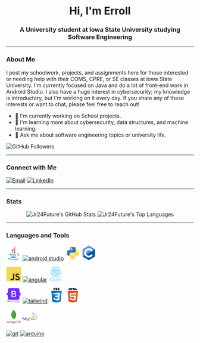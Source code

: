 <h1 align="center">Hi, I'm Erroll</h1>
<h3 align="center">A University student at Iowa State University studying Software Engineering</h3>

---

### About Me

I post my schoolwork, projects, and assignments here for those interested or needing help with their COMS, CPRE, or SE classes at Iowa State University. I'm currently focused on Java and do a lot of front-end work in Android Studio. I also have a huge interest in cybersecurity; my knowledge is introductory, but I'm working on it every day. If you share any of these interests or want to chat, please feel free to reach out!

- 🔭 I'm currently working on School projects.
- 🌱 I'm learning more about cybersecurity, data structures, and machine learning.
- 💬 Ask me about software engineering topics or university life.

<p align="left">
  <img src="https://img.shields.io/github/followers/Jr24Future?label=Follow&style=social" alt="GitHub Followers"/>
</p>

---

### Connect with Me

<p align="left">
  <a href="mailto:errollbarker1234@gmail.com"><img src="https://img.shields.io/badge/Email-D14836?style=flat&logo=gmail&logoColor=white" alt="Email"/></a>
  <a href="https://www.linkedin.com/in/rr-ll-software/" target="_blank" rel="noreferrer"><img src="https://img.shields.io/badge/LinkedIn-0077B5?style=flat&logo=linkedin&logoColor=white" alt="LinkedIn"/></a>
</p>

---

### Stats

<p align="center">
  <img height="180em" src="https://github-readme-stats.vercel.app/api?username=Jr24Future&show_icons=true&theme=dark&include_all_commits=true&count_private=true&hide_border=true&border_radius=10&card_width=400" alt="Jr24Future's GitHub Stats"/>
  <img height="180em" src="https://github-readme-stats.vercel.app/api/top-langs/?username=Jr24Future&layout=compact&langs_count=8&theme=dark&hide_border=true&border_radius=10&card_width=400" alt="Jr24Future's Top Languages"/>
</p>

---

### Languages and Tools

<p align="left">
  <a href="https://www.java.com" target="_blank" rel="noreferrer"><img src="https://raw.githubusercontent.com/devicons/devicon/master/icons/java/java-original.svg" alt="java" width="40" height="40"/></a>
  <a href="https://developer.android.com/studio" target="_blank" rel="noreferrer"><img src="https://upload.wikimedia.org/wikipedia/commons/thumb/3/34/Android_Studio_icon.svg/512px-Android_Studio_icon.svg.png" alt="android studio" width="40" height="40"/></a>
  <a href="https://www.python.org" target="_blank" rel="noreferrer"><img src="https://raw.githubusercontent.com/devicons/devicon/master/icons/python/python-original.svg" alt="python" width="40" height="40"/></a>
  <a href="https://www.cprogramming.com/" target="_blank" rel="noreferrer"><img src="https://raw.githubusercontent.com/devicons/devicon/master/icons/c/c-original.svg" alt="c" width="40" height="40"/></a>

  <a href="https://developer.mozilla.org/en-US/docs/Web/JavaScript" target="_blank" rel="noreferrer"><img src="https://raw.githubusercontent.com/devicons/devicon/master/icons/javascript/javascript-original.svg" alt="javascript" width="40" height="40"/></a>
  <a href="https://angular.io" target="_blank" rel="noreferrer"><img src="https://angular.io/assets/images/logos/angular/angular.svg" alt="angular" width="40" height="40"/></a>
  <a href="https://reactjs.org/" target="_blank" rel="noreferrer"><img src="https://raw.githubusercontent.com/devicons/devicon/master/icons/react/react-original-wordmark.svg" alt="react" width="40" height="40"/></a>

  <a href="https://getbootstrap.com" target="_blank" rel="noreferrer"><img src="https://raw.githubusercontent.com/devicons/devicon/master/icons/bootstrap/bootstrap-plain-wordmark.svg" alt="bootstrap" width="40" height="40"/></a>
  <a href="https://tailwindcss.com/" target="_blank" rel="noreferrer"><img src="https://www.vectorlogo.zone/logos/tailwindcss/tailwindcss-icon.svg" alt="tailwind" width="40" height="40"/></a>
  <a href="https://www.w3schools.com/css/" target="_blank" rel="noreferrer"><img src="https://raw.githubusercontent.com/devicons/devicon/master/icons/css3/css3-original-wordmark.svg" alt="css3" width="40" height="40"/></a>
  <a href="https://www.w3.org/html/" target="_blank" rel="noreferrer"><img src="https://raw.githubusercontent.com/devicons/devicon/master/icons/html5/html5-original-wordmark.svg" alt="html5" width="40" height="40"/></a>

  <a href="https://www.mongodb.com/" target="_blank" rel="noreferrer"><img src="https://raw.githubusercontent.com/devicons/devicon/master/icons/mongodb/mongodb-original-wordmark.svg" alt="mongodb" width="40" height="40"/></a>
  <a href="https://www.mysql.com/" target="_blank" rel="noreferrer"><img src="https://raw.githubusercontent.com/devicons/devicon/master/icons/mysql/mysql-original-wordmark.svg" alt="mysql" width="40" height="40"/></a>

  <a href="https://git-scm.com/" target="_blank" rel="noreferrer"><img src="https://www.vectorlogo.zone/logos/git-scm/git-scm-icon.svg" alt="git" width="40" height="40"/></a>
  <a href="https://www.arduino.cc/" target="_blank" rel="noreferrer"><img src="https://cdn.worldvectorlogo.com/logos/arduino-1.svg" alt="arduino" width="40" height="40"/></a>
</p>
